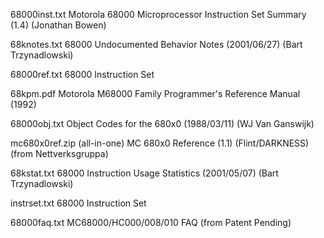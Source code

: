 68000inst.txt	Motorola 68000 Microprocessor Instruction Set Summary (1.4) (Jonathan Bowen)

68knotes.txt	68000 Undocumented Behavior Notes (2001/06/27) (Bart Trzynadlowski)

68000ref.txt	68000 Instruction Set

68kpm.pdf	Motorola M68000 Family Programmer's Reference Manual (1992)

68000obj.txt	Object Codes for the 680x0 (1988/03/11) (WJ Van Ganswijk)

mc680x0ref.zip (all-in-one)	MC 680x0 Reference (1.1) (Flint/DARKNESS) (from Nettverksgruppa)

68kstat.txt	68000 Instruction Usage Statistics (2001/05/07) (Bart Trzynadlowski)

instrset.txt	68000 Instruction Set

68000faq.txt	MC68000/HC000/008/010 FAQ (from Patent Pending)
